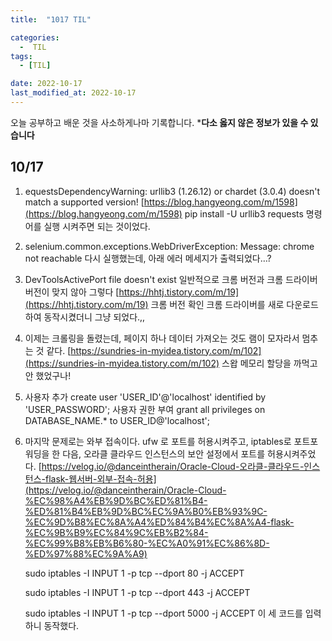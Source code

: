 ```yaml
---
title:  "1017 TIL" 

categories:
  -  TIL
tags:
  - [TIL]

date: 2022-10-17
last_modified_at: 2022-10-17
---
```


오늘 공부하고 배운 것을 사소하게나마 기록합니다. 
***다소 옳지 않은 정보가 있을 수 있습니다**

## 10/17

1. equestsDependencyWarning: urllib3 (1.26.12) or chardet (3.0.4) doesn't match a supported version!
[https://blog.hangyeong.com/m/1598](https://blog.hangyeong.com/m/1598)
pip install -U urllib3 requests 명령어를 실행 시켜주면 되는 것이었다. 
2. selenium.common.exceptions.WebDriverException: Message: chrome not reachable
다시 실행했는데, 아래 에러 메세지가 출력되었다…?
3. DevToolsActivePort file doesn't exist
일반적으로 크롬 버전과 크롬 드라이버 버전이 맞지 않아 그렇다
[https://hhtj.tistory.com/m/19](https://hhtj.tistory.com/m/19) 크롬 버전 확인
크롬 드라이버를 새로 다운로드 하여 동작시켰더니 그냥 되었다.,, 
4. 이제는 크롤링을 돌렸는데, 페이지 하나 데이터 가져오는 것도 램이 모자라서 멈추는 것 같다. 
[https://sundries-in-myidea.tistory.com/m/102](https://sundries-in-myidea.tistory.com/m/102)
스왑 메모리 할당을 까먹고 안 했었구나!
5. 사용자 추가
create user 'USER_ID'@'localhost' identified by 'USER_PASSWORD';
사용자 권한 부여
grant all privileges on DATABASE_NAME.* to USER_ID@'localhost';
6. 마지막 문제로는 와부 접속이다. ufw 로 포트를 허용시켜주고, iptables로 포트포워딩을 한 다음, 오라클 클라우드 인스턴스의 보안 설정에서 포트를 허용시켜주었다. 
[https://velog.io/@danceintherain/Oracle-Cloud-오라클-클라우드-인스턴스-flask-웹서버-외부-접속-허용](https://velog.io/@danceintherain/Oracle-Cloud-%EC%98%A4%EB%9D%BC%ED%81%B4-%ED%81%B4%EB%9D%BC%EC%9A%B0%EB%93%9C-%EC%9D%B8%EC%8A%A4%ED%84%B4%EC%8A%A4-flask-%EC%9B%B9%EC%84%9C%EB%B2%84-%EC%99%B8%EB%B6%80-%EC%A0%91%EC%86%8D-%ED%97%88%EC%9A%A9)
    
    sudo iptables -I INPUT 1 -p tcp --dport 80 -j ACCEPT
    
    sudo iptables -I INPUT 1 -p tcp --dport 443 -j ACCEPT
    
    sudo iptables -I INPUT 1 -p tcp --dport 5000 -j ACCEPT
    이 세 코드를 입력하니 동작했다.